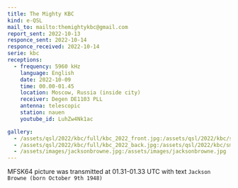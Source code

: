 ```yaml
---
title: The Mighty KBC
kind: e-QSL
mail_to: mailto:themightykbc@gmail.com
report_sent: 2022-10-13
responce_sent: 2022-10-14
responce_received: 2022-10-14
serie: kbc
receptions:
  - frequency: 5960 kHz
    language: English
    date: 2022-10-09
    time: 00.00-01.45
    location: Moscow, Russia (inside city)
    receiver: Degen DE1103 PLL
    antenna: telescopic
    station: nauen
    youtube_id: LuhZw4Nk1ac

gallery:
  - /assets/qsl/2022/kbc/full/kbc_2022_front.jpg:/assets/qsl/2022/kbc/small/kbc_2022_front.jpg
  - /assets/qsl/2022/kbc/full/kbc_2022_back.jpg:/assets/qsl/2022/kbc/small/kbc_2022_back.jpg
  - /assets/images/jacksonbrowne.jpg:/assets/images/jacksonbrowne.jpg
---
```


MFSK64 picture was transmitted at 01.31-01.33 UTC
with text `Jackson Browne (born October 9th 1948)`